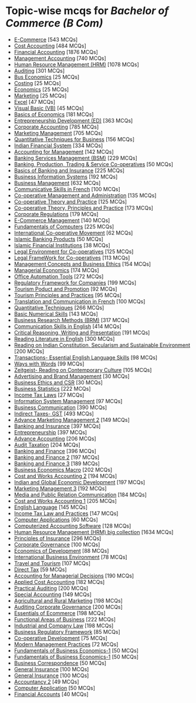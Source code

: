 # Topic-wise mcqs for *Bachelor of Commerce (B Com)*

- [E\-Commerce](https://mcqmate.com/topic/e-commerce) [543 MCQs]
- [Cost Accounting](https://mcqmate.com/topic/cost-accounting) [484 MCQs]
- [Financial Accounting](https://mcqmate.com/topic/financial-accounting) [1876 MCQs]
- [Management Accounting](https://mcqmate.com/topic/management-accounting) [740 MCQs]
- [Human Resource Management \(HRM\)](https://mcqmate.com/topic/human-resource-management) [1078 MCQs]
- [Auditing](https://mcqmate.com/topic/auditing) [301 MCQs]
- [Bus Economics](https://mcqmate.com/topic/bus-economics) [25 MCQs]
- [Costing](https://mcqmate.com/topic/costing) [25 MCQs]
- [Economics](https://mcqmate.com/topic/economics) [25 MCQs]
- [Marketing](https://mcqmate.com/topic/marketing) [25 MCQs]
- [Excel](https://mcqmate.com/topic/excel) [47 MCQs]
- [Visual Basic \(VB\)](https://mcqmate.com/topic/visual-basic-vb) [45 MCQs]
- [Basics of Economics](https://mcqmate.com/topic/basics-of-economics) [181 MCQs]
- [Entrepreneurship Development \(ED\)](https://mcqmate.com/topic/entrepreneurship-development) [363 MCQs]
- [Corporate Accounting](https://mcqmate.com/topic/corporate-accounting) [785 MCQs]
- [Marketing Management](https://mcqmate.com/topic/marketing-management) [705 MCQs]
- [Quantitative Techniques for Business](https://mcqmate.com/topic/quantitative-techniques-for-business) [156 MCQs]
- [Indian Financial System](https://mcqmate.com/topic/indian-financial-system) [334 MCQs]
- [Accounting for Management](https://mcqmate.com/topic/accounting-for-management) [142 MCQs]
- [Banking Services Management \(BSM\)](https://mcqmate.com/topic/banking-services-management) [229 MCQs]
- [Banking, Production, Trading & Service Co\-operatives](https://mcqmate.com/topic/banking-production-trading-service-co-operatives) [50 MCQs]
- [Basics of Banking and Insurance](https://mcqmate.com/topic/basics-of-banking-and-insurance) [225 MCQs]
- [Business Information Systems](https://mcqmate.com/topic/business-information-systems) [192 MCQs]
- [Business Management](https://mcqmate.com/topic/business-management) [632 MCQs]
- [Communicative Skills in French](https://mcqmate.com/topic/communicative-skills-in-french) [100 MCQs]
- [Co\-operative Management and Administration](https://mcqmate.com/topic/co-operative-management-and-administration) [135 MCQs]
- [Co\-operative Theory and Practice](https://mcqmate.com/topic/co-operative-theory-and-practice) [125 MCQs]
- [Co\-operative Theory, Principles and Practice](https://mcqmate.com/topic/co-operative-theory-principles-and-practice) [173 MCQs]
- [Corporate Regulations](https://mcqmate.com/topic/corporate-regulations) [179 MCQs]
- [E\-Commerce Management](https://mcqmate.com/topic/e-commerce-management) [140 MCQs]
- [Fundamentals of Computers](https://mcqmate.com/topic/fundamentals-of-computers) [225 MCQs]
- [International Co\-operative Movement](https://mcqmate.com/topic/international-co-operative-movement) [62 MCQs]
- [Islamic Banking Products](https://mcqmate.com/topic/islamic-banking-products) [50 MCQs]
- [Islamic Financial Institutions](https://mcqmate.com/topic/islamic-financial-institutions) [38 MCQs]
- [Legal Environment for Co\-operatives](https://mcqmate.com/topic/legal-environment-for-co-operatives) [125 MCQs]
- [Legal FrameWork for Co\-operatives](https://mcqmate.com/topic/legal-framework-for-co-operatives) [113 MCQs]
- [Management Concepts and Business Ethics](https://mcqmate.com/topic/management-concepts-and-business-ethics) [154 MCQs]
- [Managerial Economics](https://mcqmate.com/topic/managerial-economics) [174 MCQs]
- [Office Automation Tools](https://mcqmate.com/topic/office-automation-tools) [272 MCQs]
- [Regulatory Framework for Companies](https://mcqmate.com/topic/regulatory-framework-for-companies) [199 MCQs]
- [Tourism Poduct and Promotion](https://mcqmate.com/topic/tourism-poduct-and-promotion) [92 MCQs]
- [Tourism Principles and Practices](https://mcqmate.com/topic/tourism-principles-and-practices) [95 MCQs]
- [Translation and Communication in French](https://mcqmate.com/topic/translation-and-communication-in-french) [100 MCQs]
- [Quantitative Techniques](https://mcqmate.com/topic/quantitative-techniques) [266 MCQs]
- [Basic Numerical Skills](https://mcqmate.com/topic/basic-numerical-skills) [143 MCQs]
- [Business Research Methods \(BRM\)](https://mcqmate.com/topic/business-research-methods) [317 MCQs]
- [Communication Skills in English](https://mcqmate.com/topic/communication-skills-in-english) [414 MCQs]
- [Critical Reasoning, Writing and Presentation](https://mcqmate.com/topic/critical-reasoning-writing-and-presentation) [191 MCQs]
- [Reading Literature in English](https://mcqmate.com/topic/reading-literature-in-english) [300 MCQs]
- [Reading on Indian Constitution, Secularism and Sustainable Environment](https://mcqmate.com/topic/reading-on-indian-constitution-secularism-and-sustainable-environment) [200 MCQs]
- [Transactions\- Essential English Language Skills](https://mcqmate.com/topic/transactions-essential-english-language-skills) [98 MCQs]
- [Ways with Words](https://mcqmate.com/topic/ways-with-words) [99 MCQs]
- [Zeitgeist\- Reading on Contemporary Culture](https://mcqmate.com/topic/zeitgeist-reading-on-contemporary-culture) [105 MCQs]
- [Advertising and Brand Management](https://mcqmate.com/topic/advertising-and-brand-management) [30 MCQs]
- [Business Ethics and CSR](https://mcqmate.com/topic/business-ethics-and-csr) [30 MCQs]
- [Business Statistics](https://mcqmate.com/topic/business-statistics) [222 MCQs]
- [Income Tax Laws](https://mcqmate.com/topic/income-tax-laws) [27 MCQs]
- [Information System Management](https://mcqmate.com/topic/information-system-management) [97 MCQs]
- [Business Communication](https://mcqmate.com/topic/business-communication) [390 MCQs]
- [Indirect Taxes\- GST](https://mcqmate.com/topic/indirect-taxes-gst) [493 MCQs]
- [Advance Marketing Management 2](https://mcqmate.com/topic/advance-marketing-management-2) [149 MCQs]
- [Banking and Insurance](https://mcqmate.com/topic/banking-and-insurance) [397 MCQs]
- [Entrepreneurship](https://mcqmate.com/topic/entrepreneurship) [397 MCQs]
- [Advance Accounting](https://mcqmate.com/topic/advance-accounting) [206 MCQs]
- [Audit Taxation](https://mcqmate.com/topic/audit-taxation) [204 MCQs]
- [Banking and Finance](https://mcqmate.com/topic/banking-and-finance) [396 MCQs]
- [Banking and Finance 2](https://mcqmate.com/topic/banking-and-finance-2) [197 MCQs]
- [Banking and Finance 3](https://mcqmate.com/topic/banking-and-finance-3) [189 MCQs]
- [Business Economics Macro](https://mcqmate.com/topic/business-economics-macro) [202 MCQs]
- [Cost and Works Accounting 2](https://mcqmate.com/topic/cost-and-works-accounting-2) [194 MCQs]
- [Indian and Global Economic Development](https://mcqmate.com/topic/indian-and-global-economic-development) [197 MCQs]
- [Marketing Management 3](https://mcqmate.com/topic/marketing-management-3) [192 MCQs]
- [Media and Public Relation Communication](https://mcqmate.com/topic/media-and-public-relation-communication) [184 MCQs]
- [Cost and Works Accounting 1](https://mcqmate.com/topic/cost-and-work-accounting-1) [205 MCQs]
- [English Language](https://mcqmate.com/topic/english-language) [145 MCQs]
- [Income Tax Law and Practices](https://mcqmate.com/topic/income-tax-law-and-practices) [147 MCQs]
- [Computer Applications](https://mcqmate.com/topic/computer-applications) [60 MCQs]
- [Computerized Accounting Software](https://mcqmate.com/topic/computerized-accounting-software) [128 MCQs]
- [Human Resource Management \(HRM\) big collection](https://mcqmate.com/topic/human-resource-management-hrm-big-collection) [1634 MCQs]
- [Principles of Insurance](https://mcqmate.com/topic/principles-of-insurance) [296 MCQs]
- [Corporate Governance](https://mcqmate.com/topic/corporate-governance) [100 MCQs]
- [Economics of Development](https://mcqmate.com/topic/economics-of-development) [88 MCQs]
- [International Business Environment](https://mcqmate.com/topic/international-business-environment) [78 MCQs]
- [Travel and Tourism](https://mcqmate.com/topic/travel-and-tourism) [107 MCQs]
- [Direct Tax](https://mcqmate.com/topic/direct-tax) [59 MCQs]
- [Accounting for Managerial Decisions](https://mcqmate.com/topic/accounting-for-managerial-decisions) [190 MCQs]
- [Applied Cost Accounting](https://mcqmate.com/topic/applied-cost-accounting) [182 MCQs]
- [Practical Auditing](https://mcqmate.com/topic/practical-auditing) [200 MCQs]
- [Special Accounting](https://mcqmate.com/topic/special-accounting) [149 MCQs]
- [Agricultural and Rural Marketing](https://mcqmate.com/topic/agricultural-and-rural-marketing) [198 MCQs]
- [Auditing Corporate Governance](https://mcqmate.com/topic/auditing-corporate-governance) [200 MCQs]
- [Essentials of Ecommerce](https://mcqmate.com/topic/essentials-of-ecommerce) [198 MCQs]
- [Functional Areas of Business](https://mcqmate.com/topic/functional-areas-of-business) [222 MCQs]
- [Industrial and Company Law](https://mcqmate.com/topic/industrial-and-company-law) [198 MCQs]
- [Business Regulatory Framework](https://mcqmate.com/topic/business-regulatory-framework) [85 MCQs]
- [Co\-operative Development](https://mcqmate.com/topic/co-operative-development) [75 MCQs]
- [Modern Management Practices](https://mcqmate.com/topic/modern-management-practices) [72 MCQs]
- [Fundamentals of Business Economics\-1](https://mcqmate.com/topic/fundamentals-of-business-economics-1-guj) [50 MCQs]
- [Fundamentals of Business Economics\-1](https://mcqmate.com/topic/fundamentals-of-business-economics-1) [50 MCQs]
- [Business Correspondence](https://mcqmate.com/topic/business-correspondence) [50 MCQs]
- [General Insurance](https://mcqmate.com/topic/general-insurance-guj) [100 MCQs]
- [General Insurance](https://mcqmate.com/topic/general-insurance) [100 MCQs]
- [Accountancy 2](https://mcqmate.com/topic/accountancy-2) [49 MCQs]
- [Computer Application](https://mcqmate.com/topic/computer-application) [50 MCQs]
- [Financial Accounts](https://mcqmate.com/topic/financial-accounts) [40 MCQs]
